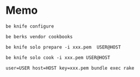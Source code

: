 Memo
====

```
be knife configure
```

```
be berks vendor cookbooks
```

```
be knife solo prepare -i xxx.pem  USER@HOST
```

```
be knife solo cook -i xxx.pem USER@HOST
```

```
user=USER host=HOST key=xxx.pem bundle exec rake
```
